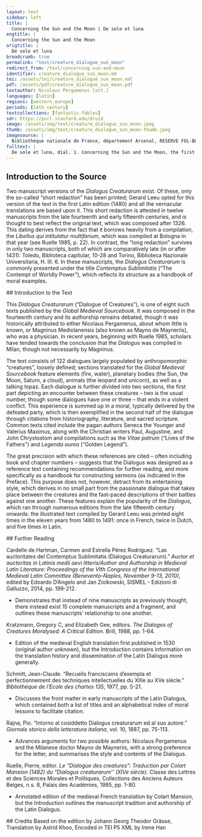 ```yaml
---
layout: text
sidebar: left
title: |
  Concerning the Sun and the Moon | De sole et luna
engtitle: |
  Concerning the Sun and the Moon
origtitle: |
  De sole et luna
breadcrumb: true
permalink: "text/creature_dialogue_sun_moon"
redirect_from: /text/concerning-sun-and-moon
identifier: creature_dialogue_sun_moon.md
tei: /assets/tei/creature_dialogue_sun_moon.xml
pdf: /assets/pdf/creature_dialogue_sun_moon.pdf
textauthor: Nicolaus Pergamenus [att.]
languages: [latin]
regions: [western_europe]
periods: [14th_century]
textcollections: [fantastic-fables]
sdr: https://purl.stanford.edu/druid 
image: /assets/img/text/creature_dialogue_sun_moon.jpeg
thumb: /assets/img/text/creature_dialogue_sun_moon-thumb.jpeg
imagesource: |
  Bibliothèque nationale de France, département Arsenal, RESERVE FOL-BL-911, f.12r [Public Domain]
fulltext: |
  De sole et luna, dial. 1. Concerning the Sun and the Moon, the first dialogue ﻿Sol est secundum philosophum oculus mundi, jocunditas dei, pulchritudo coeli, mensura temporum, virtus et origo omnium nascentium, dominus plantarum, doctor et perfector omnium stellarum. According to the philosopher, the Sun is the world’s eye, God’s delight, the beauty of the sky, the measure of time, the virtue and origin of all living beings, the lord of the plants, not to mention the teacher and perfecter of all stars. Luna vero, ut dicit Ambrosius in Exameron, est decor noctis, mater totius humoris et ministra, mensura temporum, dominatrix maris, immutatrix aëris et æmulatrix solis, et propter quod est æmulatrix solis, soli incepit detrahere et eum diffamare. The moon, however, as Ambrosius says in his Exameron, is the night’s finery, the mother and servant of all liquids, the measure of time, the queen of the sea, the transformer of the air, and the imitator of the Sun.  Sol autem hoc sentiens loquutus est lunæ dicens: quare mihi detrahis et blasphemas? The Sun, sensing this, spoke to the Moon, saying, “Why do you pull me down, and blaspheme me? Ego semper te illuminavi et præcessi, tu autem semper me odis et impugnas. I have always illuminated you, and gone ahead of you; yet now you hate me and attack me.” Cui luna: recede a me, quia te non diligo, cum propter tuum magnum splendorem ego nihil appretior in mundo; si non esses, seculo superlata essem ego. To whom the Moon answered, “Depart from me for I do not love you. After all, thanks to your great splendor, the world does not value me at all. If you did not exist, I would be extolled as the greatest being in the world.” Cui sol: ingrata sufficiat tibi magnificentia tua; si ego in die, tu vero in nocte perlustras. In turn, the Sun responded, “Thankless creature, let your magnificence satisfy you. Indeed, I shine in the day, but you shine at night. Obediamus ergo creatori nostro et noli superbire super me, sed me permitte lucere in die ac bona domini munire. Let us therefore obey our creator. Stop behaving arrogantly towards me, but allow me to shine during the day and guard over the good works of the Lord.” Luna vero magis animata recessit cum furore et stellas ad se clamavit aggregavitque magnum exercitum et cum sole prœliari cœit. At this, however, the Moon drew back, even more incensed with fury. She called the stars to herself, assembling a great army, and began to battle with the Sun. Sagittas enim mittebat adversus solem et cum jaculis percutere nitebatur. She sent arrows against the Sun and strove to pierce him with darts. Sol autem cum esset superius, descendit et lunam cum mucrone partitus est et stellas dejecit dicens: sie semper, cum eris rotunda, faciam tibi. Nevertheless, since the Sun inhabited a higher sphere, he simply descended and split the Moon with the point of his sword. Then, casting down the stars, he said, “Thus shall I always cleave you when you are full.” Hac enim de causa, ut fabulæ dicunt, luna nunquam rotunda permanet et stellæ casum habent. As the stories say, it is because of this that the Moon never stays full and the stars fall. Luna ergo coufusa in verecundia mansit dicens: turgidam melius partiri erat quam totam perire. The thwarted Moon wallowed in shame, saying: “It is better to be divided when overfull than to perish entirely.” Sic enim multi superbi et elati volunt sibi dominari nec superiorem vel similem cupiunt habere. In this way many of the proud and the powerful want to rule alone, and they desire to have neither superiors nor equals. Unde glosa: superbia est elatio incensa quæ inferioribus despiciens superioribus et paribus satagit dominari. Hence the following gloss: “Pride is incensed dignity which, despising inferiors, tries to rule over both superiors and equals. Nam velle quidem esse super omnes vituperabiliter malum est, sustinere alterum sibi similem gloriosum est, ut ait Chrysostomus. Indeed, to desire to outrank all others is horribly wicked, but it is glorious to hold another up as equal to oneself.” So says Chrysostomos. De talibus enim dicit poeta: tolluntur in altum ut lapsu graviori cadant. Concerning such matters, the poet says, “The exalted are raised up so that they can experience a more grievous fall. Et nota, quod, quanto est major assensus, tanto est major et periculosior casus. Moreover, it is known that the greater one’s popularity is, the more perilous his fall will be. Qui enim de plano et infimo loco cadit, cito resurgit, qui autem de alto, cito surgere nequit. For he who falls from a flat and low place rises again swiftly, but he who falls from a height cannot rise again swiftly.” Rami enim arboris, ut dicit Chrysostomus, qui staut in summitate, cito a magno vento franguntur, qui autem sunt ad radicem, conservantur. As Chrysostomus says, “The tree’s branches growing aloft are quickly broken by a great wind, but those at the root are saved.” Unde etiam ait Quintus Curtius, quendam dixisse Alexandro quod, licet arbor magna crescat in altum, tamen vento citius exstirpatur, et licet leo tam sit superbus, tarnen parvarum avium efficitur cibus. Quintus Curius also relates that someone once said to Alexander, “Although a great tree might grow into the heavens, it will nevertheless be uprooted quickly by wind. Similarly, although a lion might be so proud, he will eventually be made into the food of small birds.” Quidam philosopbus veniens ad sepulturam Alexandri ait: heri non sufficiebat isti totus mundus, hodie quinque sepultura pedum est contentus. When arriving at Alexander’s tomb, one philosopher said, “Yesterday the whole world was not enough for this man. Today, he is content with his five-foot grave.” 
--- 
```

## Introduction to the Source 
<p>Two manuscript versions of the <em>Dialogus Creaturarum</em> exist. Of these, only the so-called “short redaction” has been printed; Gerard Leeu opted for this version of the text in the first Latin edition (1480) and all the vernacular translations are based upon it. This short redaction is attested in twelve manuscripts from the late fourteenth and early fifteenth centuries, and is thought to best reflect the original text, which was composed after 1326. This dating derives from the fact that it borrows heavily from a compilation, the <em>Libellus qui intitulatur multifarium</em>, which was compiled at Bologna in that year (see Ruelle 1985, p. 22). In contrast, the “long redaction” survives in only two manuscripts, both of which are comparatively late (in or after 1431): Toledo, Biblioteca capitular, 10-28 and Torino, Biblioteca Nazionale Universitaria, H. III. 6. In these manuscripts, the <em>Dialogus Creaturarum</em> is commonly presented under the title <em>Contemptus Sublimitatis</em> (“The Contempt of Worldly Power”), which reflects its structure as a handbook of moral examples.</p>
## Introduction to the Text 
<p>This<em> Dialogus Creaturarum</em> (“Dialogue of Creatures”), is one of eight such texts published by the <em>Global Medieval Sourcebook</em>. It was composed in the fourteenth century and its authorship remains debated, though it was historically attributed to either Nicolaus Pergamenus, about whom little is known, or Magninus Mediolanensis (also known as Mayno de Mayneriis), who was a physician. In recent years, beginning with Ruelle 1985, scholars have tended towards the conclusion that the <em>Dialogus</em> was compiled in Milan, though not necessarily by Magninus.</p> <p>The text consists of 122 dialogues largely populated by anthropomorphic “creatures”, loosely defined; sections translated for the <em>Global Medieval Sourcebook</em> feature elements (fire, water), planetary bodies (the Sun, the Moon, Saturn, a cloud), animals (the leopard and unicorn), as well as a talking topaz. Each dialogue is further divided into two sections, the first part depicting an encounter between these creatures – two is the usual number, though some dialogues have one or three – that ends in a violent conflict. This experience is summed up in a moral, typically delivered by the defeated party, which is then exemplified in the second half of the dialogue through citations from historiography, literature, and sacred scripture. Common texts cited include the pagan authors Seneca the Younger and Valerius Maximus, along with the Christian writers Paul, Augustine, and John Chrystostom and compilations such as the <em>Vitae patrum</em> (“Lives of the Fathers”) and <em>Legenda aurea</em> (“Golden Legend”).</p> <p>The great precision with which these references are cited – often including book and chapter numbers – suggests that the Dialogus was designed as a reference text containing recommendations for further reading, and more specifically as a handbook for constructing sermons (as indicated in the Preface). This purpose does not, however, detract from its entertaining style, which derives in no small part from the passionate dialogue that takes place between the creatures and the fast-paced descriptions of their battles against one another. These features explain the popularity of the <em>Dialogus</em>, which ran through numerous editions from the late fifteenth century onwards: the illustrated text compiled by Gerard Leeu was printed eight times in the eleven years from 1480 to 1491: once in French, twice in Dutch, and five times in Latin.</p>
## Further Reading 
<p>Cardelle de Hartman, Carmen and Estrella Pérez Rodríguez. “Las auctoritates del Contemptus Sublimitatis (Dialogus Creaturarum).” <em>Auctor et auctoritas in Latinis medii aevi litteris/Author and Authorship in Medieval Latin Literature: Proceedings of the VIth Congress of the International Medieval Latin Committee (Benevento-Naples, November 9-13, 2010)</em>, edited by Edoardo D’Angelo and Jan Ziolkowski, SISMEL - Edizioni di Galluzzo, 2014, pp. 199-212.</p> <ul> <li>Demonstrates that instead of nine manuscripts as previously thought, there instead exist 15 complete manuscripts and a fragment, and outlines these manuscripts’ relationship to one another.</li> </ul> <p>Kratzmann, Gregory C, and Elizabeth Gee, editors. <em>The Dialoges of Creatures Moralysed: A Critical Edition</em>. Brill, 1988, pp. 1-64.</p> <ul> <li>Edition of the medieval English translation first published in 1530 (original author unknown), but the Introduction contains information on the translation history and dissemination of the Latin Dialogus more generally.</li> </ul> <p>Schmitt, Jean-Claude. “Recueils franciscains d’exempla et perfectionnement des techniques intellectuelles du XIIIe au XVe siècle.” <em>Bibliothèque de l’École des chartes 135</em>, 1977, pp. 5-21.</p> <ul> <li>Discusses the front matter in early manuscripts of the Latin Dialogus, which contained both a list of titles and an alphabetical index of moral lessons to facilitate citation.</li> </ul> <p dir="ltr" id="docs-internal-guid-941dc6df-7fff-6fc1-6675-823656029460">Rajna, Pio. “Intorno al cosiddetto Dialogus creaturarum ed al suo autore.” <em>Giornale storico della letteratura italiana</em>, vol. 10, 1887, pp. 75-113.</p> <ul dir="ltr"> <li>Advances arguments for two possible authors: Nicolaus Pergamenus and the Milanese doctor Mayno de Mayneriis, with a strong preference for the letter, and summarises the style and contents of the Dialogus.</li> </ul> <p dir="ltr">Ruelle, Pierre, editor. <em>Le “Dialogue des creatures”: Traduction par Colart Mansion (1482) du “Dialogus creaturarum’’ (XIVe siècle)</em>. Classe des Lettres et des Sciences Morales et Politiques, Collections des Anciens Auteurs Belges, n.s. 8, Palais des Académies, 1985, pp. 1-80.</p> <ul dir="ltr"> <li>Annotated edition of the medieval French translation by Colart Mansion, but the Introduction outlines the manuscript tradition and authorship of the Latin Dialogus.</li> </ul>
## Credits
Based on the edition by Johann Georg Theodor Grässe, Translation by Astrid Khoo, Encoded in TEI P5 XML by Irene Han
